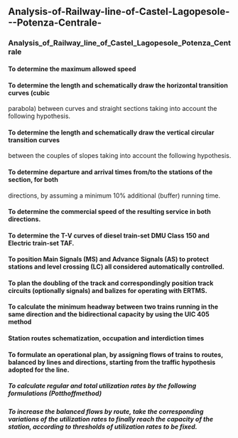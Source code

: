 ## Analysis-of-Railway-line-of-Castel-Lagopesole---Potenza-Centrale-
### Analysis_of_Railway_line_of_Castel_Lagopesole_Potenza_Centrale 
#### To determine the maximum allowed speed
#### To determine the length and schematically draw the horizontal transition curves (cubic
parabola) between curves and straight sections taking into account the following
hypothesis.
#### To determine the length and schematically draw the vertical circular transition curves
between the couples of slopes taking into account the following hypothesis.
#### To determine departure and arrival times from/to the stations of the section, for both
directions, by assuming a minimum 10% additional (buffer) running time.
#### To determine the commercial speed of the resulting service in both directions.
#### To determine the T-V curves of diesel train-set DMU Class 150 and Electric train-set TAF.
#### To position Main Signals (MS) and Advance Signals (AS) to protect stations and level crossing (LC) all considered automatically controlled.
#### To plan the doubling of the track and correspondingly position track circuits (optionally signals) and balizes for operating with ERTMS.
#### To calculate the minimum headway between two trains running in the same direction and the bidirectional capacity by using the UIC 405 method 
#### Station routes schematization, occupation and interdiction times
#### To formulate an operational plan, by assigning flows of trains to routes, balanced by lines and directions, starting from the traffic hypothesis adopted for the line.
##### To calculate regular and total utilization rates by the following formulations (Potthoffmethod)
##### To increase the balanced flows by route, take the corresponding variations of the utilization rates to finally reach the capacity of the station, according to thresholds of utilization rates to be fixed.
